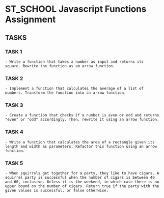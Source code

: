 # ST_SCHOOL Javascript Functions Assignment

## TASKS

### TASK 1
    - Write a function that takes a number as input and returns its square. Rewrite the function as an arrow function.

### TASK 2
    - Implement a function that calculates the average of a list of numbers. Transform the function into an arrow function.

### TASK 3
    - Create a function that checks if a number is even or odd and returns "even" or "odd" accordingly. Then, rewrite it using an arrow function.

### TASK 4
    - Write a function that calculates the area of a rectangle given its length and width as parameters. Refactor this function using an arrow function.

### TASK 5
    - When squirrels get together for a party, they like to have cigars. A squirrel party is successful when the number of cigars is between 40 and 60, inclusive. Unless it is the weekend, in which case there is no upper bound on the number of cigars. Return true if the party with the given values is successful, or false otherwise.